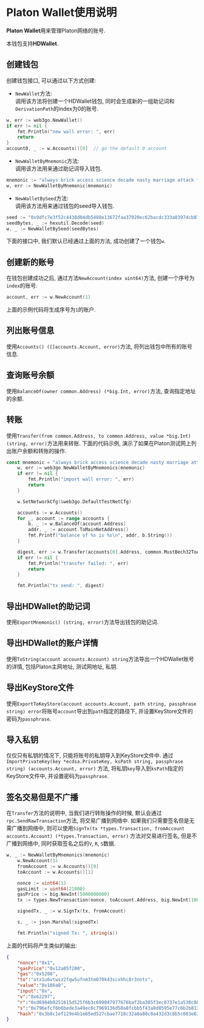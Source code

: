 # Platon Wallet使用说明

**Platon Wallet**用来管理Platon网络的账号.

本钱包支持**HDWallet**.

## 创建钱包
创建钱包接口, 可以通过以下方式创建:
* `NewWallet`方法:  
调用该方法将创建一个HDWallet钱包, 同时会生成新的一组助记词和`DerivationPath`的index为0的账号.  
```go
w, err := web3go.NewWallet()
if err != nil {
    fmt.Println("new wall error: ", err)
    return
}
account0, _ := w.Accounts()[0]  // go the default 0 account
```
* `NewWalletByMnemonic`方法:  
调用该方法用来通过助记词导入钱包.
```go
mnemonic := "always brick access science decade nasty marriage attack fame topple pen add"
w, err := NewWalletByMnemonic(mnemonic)
```

* `NewWalletBySeed`方法:  
调用该方法用来通过钱包的seed导入钱包.
```go
seed := "0x9dfc7e3f52c4438d04db5488e13672faa37920ec62bacdc333a83974cb07bfdd893bfd46940dedfeb7ef30a142c4d07d552dd6589b40d3a58b941b7e9d6dae7e"
seedBytes, _ := hexutil.Decode(seed)
w, _ := NewWalletBySeed(seedBytes)
```
  
  下面的接口中, 我们默认已经通过上面的方法, 成功创建了一个钱包`w`.
## 创建新的账号
在钱包创建成功之后, 通过方法`NewAccount(index uint64)`方法, 创建一个序号为`index`的账号.
```go
account, err := w.NewAccount(1)
```
上面的示例代码将生成序号为`1`的账户.  

## 列出账号信息
使用`Accounts() ([]accounts.Account, error)`方法, 将列出钱包中所有的账号信息.

## 查询账号余额
使用`BalanceOf(owner common.Address) (*big.Int, error)`方法, 查询指定地址的余额.  

## 转账
使用`Transfer(from common.Address, to common.Address, value *big.Int) (string, error)`方法用来转账.
下面的代码示例, 演示了如果在Platon测试网上列出账户余额和转账的操作.

```go
const mnemonic = "always brick access science decade nasty marriage attack fame topple pen add"
	w, err := web3go.NewWalletByMnemonics(mnemonic)
	if err != nil {
		fmt.Println("import wall error: ", err)
		return
	}

	w.SetNetworkCfg(&web3go.DefaultTestNetCfg)

	accounts := w.Accounts()
	for _, account := range accounts {
		b, _ := w.BalanceOf(account.Address)
		addr, _ := account.ToMainNetAddress()
		fmt.Printf("balance of %s is %s\n", addr, b.String())
	}

	digest, err := w.Transfer(accounts[0].Address, common.MustBech32ToAddress("atp1ydaqepg8s48gqhz29kk0wrf3lqdtj38d8mkcz3"), big.NewInt(1000000000000000000))
	if err != nil {
		fmt.Println("transfer failed: ", err)
		return
	}

	fmt.Println("tx send: ", digest)
```
## 导出HDWallet的助记词
使用`ExportMnemonic() (string, error)`方法导出钱包的助记词.

## 导出HDWallet的账户详情
使用`ToString(account accounts.Account) string`方法导出一个HDWallet账号的详情,
包括Platon主网地址, 测试网地址, 私钥.

## 导出KeyStore文件
使用`ExportToKeyStore(account accounts.Account, path string, passphrase string) error`将账号`account`导出到`path`指定的路径下, 
并设置KeyStore文件的密码为`passphrase`.

## 导入私钥
仅仅只有私钥的情况下, 只能将账号的私钥导入到KeyStore文件中. 通过`ImportPrivateKey(key *ecdsa.PrivateKey, ksPath string, passphrase string) (accounts.Account, error)`
方法, 将私钥`key`导入到`ksPath`指定的KeyStore文件中, 并设置密码为`passphrase`.

## 签名交易但是不广播
在`Transfer`方法的说明中, 当我们进行转账操作的时候, 默认会通过`rpc.SendRawTransaction`方法, 将交易广播到网络中.
如果我们只需要签名但是无需广播到网络中, 则可以使用`SignTx(tx *types.Transaction, fromAccount accounts.Account) (*types.Transaction, error)`
方法对交易进行签名, 但是不广播到网络中, 同时获取签名之后的`V`, `R`, `S`数据.
```go
w, _ := NewWalletByMnemonics(mnemonic)
	w.NewAccount(1)
	fromAccount := w.Accounts()[0]
	toAccount := w.Accounts()[1]

	nonce := uint64(1)
	gasLimit := uint64(21000)
	gasPrice := big.NewInt(5000000000)
	tx := types.NewTransaction(nonce, toAccount.Address, big.NewInt(100000), gasLimit, gasPrice, nil)

	signedTx, _ := w.SignTx(tx, fromAccount)

	s, _ := json.Marshal(signedTx)

	fmt.Println("signed Tx: ", string(s))
```
上面的代码将产生类似的输出:
```json
{
    "nonce":"0x1",
    "gasPrice":"0x12a05f200",
    "gas":"0x5208",
    "to":"atx1u6vtwsz2fqw5ufnm3tm070k43scxhhc8r3nnts",
    "value":"0x186a0",
    "input":"0x",
    "v":"0x62297",
    "r":"0xd6904b0251615d525f6b3c699047977676baf2ba385f3ec8737e1a530c88796d",
    "s":"0x796efcf6b6bede3a49ec6c7969136d50a8fcbb5f43a8d8595e77c6b2b813732b",
    "hash":"0x3b8c1ef129e4b1e65ed527cbae7718c32a0a80c8a432d3c8b5c083e613485139"
}
```
